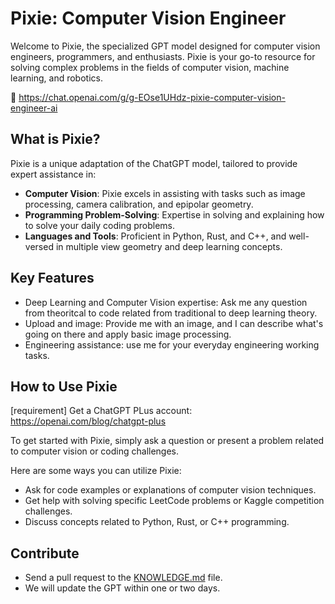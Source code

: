# Pixie: Computer Vision Engineer

Welcome to Pixie, the specialized GPT model designed for computer vision engineers, programmers, and enthusiasts. Pixie is your go-to resource for solving complex problems in the fields of computer vision, machine learning, and robotics.

🔗 https://chat.openai.com/g/g-EOse1UHdz-pixie-computer-vision-engineer-ai

## What is Pixie?
Pixie is a unique adaptation of the ChatGPT model, tailored to provide expert assistance in:

- **Computer Vision**: Pixie excels in assisting with tasks such as image processing, camera calibration, and epipolar geometry.
- **Programming Problem-Solving**: Expertise in solving and explaining how to solve your daily coding problems.
- **Languages and Tools**: Proficient in Python, Rust, and C++, and well-versed in multiple view geometry and deep learning concepts.

## Key Features
- Deep Learning and Computer Vision expertise: Ask me any question from theoritcal to code related from traditional to deep learning theory.
- Upload and image: Provide me with an image, and I can describe what's going on there and apply basic image processing.
- Engineering assistance: use me for your everyday engineering working tasks.

## How to Use Pixie

[requirement] Get a ChatGPT PLus account: https://openai.com/blog/chatgpt-plus

To get started with Pixie, simply ask a question or present a problem related to computer vision or coding challenges.

Here are some ways you can utilize Pixie:

- Ask for code examples or explanations of computer vision techniques.
- Get help with solving specific LeetCode problems or Kaggle competition challenges.
- Discuss concepts related to Python, Rust, or C++ programming.

## Contribute

- Send a pull request to the [KNOWLEDGE.md]() file.
- We will update the GPT within one or two days.
